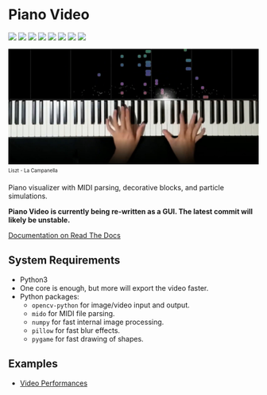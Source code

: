 # Piano Video

![](https://shields.io/github/license/huangpatrick16777216/piano_video)
![](https://shields.io/github/issues/huangpatrick16777216/piano_video)
![](https://shields.io/github/issues-pr/huangpatrick16777216/piano_video)
![](https://github.com/huangpatrick16777216/piano_video/workflows/Tests/badge.svg)
![](https://shields.io/github/repo-size/huangpatrick16777216/piano_video)
![](https://shields.io/github/commit-activity/m/huangpatrick16777216/piano_video)
![](https://readthedocs.org/projects/piano-video/badge/?version=latest)
![](https://img.shields.io/tokei/lines/github/huangpatrick16777216/piano_video)

[![preview](https://github.com/HuangPatrick16777216/piano_video/blob/main/images/la_campanella.jpg)](https://www.youtube.com/watch?v=RETNQWfVIkA)
<sub><sup>Liszt - La Campanella</sup></sub>

Piano visualizer with MIDI parsing, decorative blocks, and particle simulations.

**Piano Video is currently being re-written as a GUI. The latest commit will likely be unstable.**

[Documentation on Read The Docs](https://piano-video.readthedocs.io/en/latest/)

## System Requirements

* Python3
* One core is enough, but more will export the video faster.
* Python packages:
    * `opencv-python` for image/video input and output.
    * `mido` for MIDI file parsing.
    * `numpy` for fast internal image processing.
    * `pillow` for fast blur effects.
    * `pygame` for fast drawing of shapes.

## Examples

* [Video Performances](https://www.youtube.com/channel/UCTGITVy1ROMaA3QVQ3SON-w)

[docs]: https://github.com/HuangPatrick16777216/piano_video/wiki
